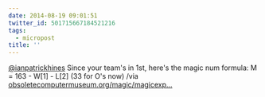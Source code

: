 ```yaml
---
date: 2014-08-19 09:01:51
twitter_id: 501715667184521216
tags:
  - micropost
title: ''
---
```


[@ianpatrickhines](https://twitter.com/ianpatrickhines) Since your team's in 1st, here's the magic num formula: M = 163 - W[1] - L[2] (33 for O's now) /via [obsoletecomputermuseum.org/magic/magicexp…](http://obsoletecomputermuseum.org/magic/magicexpo.shtml)
